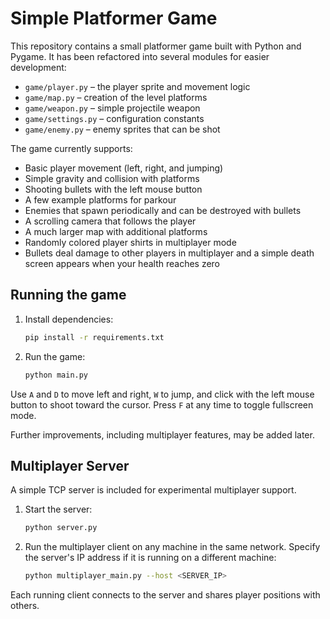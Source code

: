 # Simple Platformer Game

This repository contains a small platformer game built with Python and Pygame. It has been refactored into several modules for easier development:

- `game/player.py` – the player sprite and movement logic
- `game/map.py` – creation of the level platforms
- `game/weapon.py` – simple projectile weapon
- `game/settings.py` – configuration constants
- `game/enemy.py` – enemy sprites that can be shot

The game currently supports:

- Basic player movement (left, right, and jumping)
- Simple gravity and collision with platforms
- Shooting bullets with the left mouse button
- A few example platforms for parkour
- Enemies that spawn periodically and can be destroyed with bullets
- A scrolling camera that follows the player
- A much larger map with additional platforms
- Randomly colored player shirts in multiplayer mode
- Bullets deal damage to other players in multiplayer and a simple death screen
  appears when your health reaches zero

## Running the game

1. Install dependencies:
   ```bash
   pip install -r requirements.txt
   ```
2. Run the game:
   ```bash
   python main.py
   ```

Use `A` and `D` to move left and right, `W` to jump, and click with the left mouse button to shoot toward the cursor.
Press `F` at any time to toggle fullscreen mode.

Further improvements, including multiplayer features, may be added later.

## Multiplayer Server

A simple TCP server is included for experimental multiplayer support.

1. Start the server:
   ```bash
   python server.py
   ```
2. Run the multiplayer client on any machine in the same network. Specify the
   server's IP address if it is running on a different machine:
   ```bash
   python multiplayer_main.py --host <SERVER_IP>
   ```

Each running client connects to the server and shares player positions with
others.
